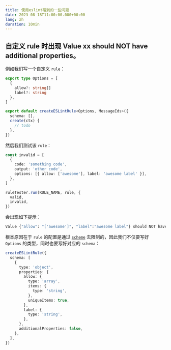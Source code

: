 ```yaml
---
title: 使用eslint碰到的一些问题
date: 2023-08-18T11:00:00.000+00:00
lang: zh
duration: 10min
---
```


## 自定义 rule 时出现 Value xx should NOT have additional properties。

例如我们写一个自定义 `rule`：

```ts
export type Options = [
  {
    allow?: string[]
    label?: string
  },
]

export default createESLintRule<Options, MessageIds>({
  schema: [],
  create(ctx) {
    // todo
  },
})
```

然后我们测试该 `rule`：

```ts
const invalid = [
  {
    code: 'something code',
    output: 'other code',
    options: [{ allow: ['awesome'], label: 'awesome label' }],
  },
]

ruleTester.run(RULE_NAME, rule, {
  valid,
  invalid,
})
```

会出现如下提示：

```bash
Value {"allow": "['awesome']", "label":"awesome label"} should NOT have additional properties.
```

根本原因在于 `rule` 的配置是通过 [`scheme`](https://eslint.org/docs/latest/extend/custom-rules#options-schemas) 去限制的，因此我们不仅要写好 `Options` 的类型，同时也要写好对应的 `schema`：

```ts
createESLintRule({
  schema: [
    {
      type: 'object',
      properties: {
        allow: {
          type: 'array',
          items: {
            type: 'string',
          },
          uniqueItems: true,
        },
        label: {
          type: 'string',
        },
      },
      additionalProperties: false,
    },
  ],
})
```